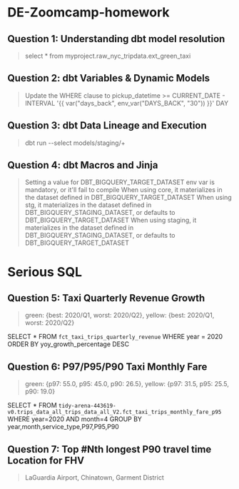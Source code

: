 # DE-Zoomcamp-homework

##  Question 1: Understanding dbt model resolution
> select * from myproject.raw_nyc_tripdata.ext_green_taxi

##  Question 2: dbt Variables & Dynamic Models
> Update the WHERE clause to pickup_datetime >= CURRENT_DATE - INTERVAL '{{ var("days_back", env_var("DAYS_BACK", "30")) }}' DAY

## Question 3: dbt Data Lineage and Execution
> dbt run --select models/staging/+

## Question 4: dbt Macros and Jinja
> Setting a value for DBT_BIGQUERY_TARGET_DATASET env var is mandatory, or it'll fail to compile
> When using core, it materializes in the dataset defined in DBT_BIGQUERY_TARGET_DATASET
> When using stg, it materializes in the dataset defined in DBT_BIGQUERY_STAGING_DATASET, or defaults to DBT_BIGQUERY_TARGET_DATASET
> When using staging, it materializes in the dataset defined in DBT_BIGQUERY_STAGING_DATASET, or defaults to DBT_BIGQUERY_TARGET_DATASET

# Serious SQL

## Question 5: Taxi Quarterly Revenue Growth

> green: {best: 2020/Q1, worst: 2020/Q2}, yellow: {best: 2020/Q1, worst: 2020/Q2}

SELECT * 
FROM `fct_taxi_trips_quarterly_revenue`
WHERE year = 2020
ORDER BY yoy_growth_percentage DESC

## Question 6: P97/P95/P90 Taxi Monthly Fare
> green: {p97: 55.0, p95: 45.0, p90: 26.5}, yellow: {p97: 31.5, p95: 25.5, p90: 19.0}

SELECT * 
FROM `tidy-arena-443619-v0.trips_data_all_trips_data_all_V2.fct_taxi_trips_monthly_fare_p95` 
WHERE year=2020
AND month=4
GROUP BY year,month,service_type,P97,P95,P90


## Question 7: Top #Nth longest P90 travel time Location for FHV
> LaGuardia Airport, Chinatown, Garment District